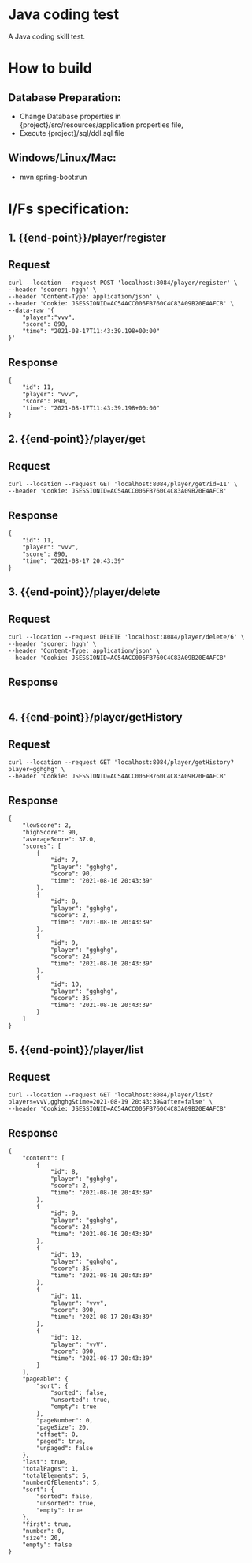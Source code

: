 # Java coding test

A Java coding skill test.

# How to build
## Database Preparation:
  * Change Database properties in {project}/src/resources/application.properties file,
  * Execute {project}/sql/ddl.sql file
## Windows/Linux/Mac:
  * mvn spring-boot:run

# I/Fs specification:
## 1. {{end-point}}/player/register
## Request
``` 
curl --location --request POST 'localhost:8084/player/register' \
--header 'scorer: hggh' \
--header 'Content-Type: application/json' \
--header 'Cookie: JSESSIONID=AC54ACC006FB760C4C83A09B20E4AFC8' \
--data-raw '{
    "player":"vvv",
    "score": 890,
    "time": "2021-08-17T11:43:39.198+00:00"
}'
```

## Response
```
{
    "id": 11,
    "player": "vvv",
    "score": 890,
    "time": "2021-08-17T11:43:39.198+00:00"
}
```
## 2. {{end-point}}/player/get
## Request
``` 
curl --location --request GET 'localhost:8084/player/get?id=11' \
--header 'Cookie: JSESSIONID=AC54ACC006FB760C4C83A09B20E4AFC8'
```

## Response
```
{
    "id": 11,
    "player": "vvv",
    "score": 890,
    "time": "2021-08-17 20:43:39"
}
```
## 3. {{end-point}}/player/delete
## Request
``` 
curl --location --request DELETE 'localhost:8084/player/delete/6' \
--header 'scorer: hggh' \
--header 'Content-Type: application/json' \
--header 'Cookie: JSESSIONID=AC54ACC006FB760C4C83A09B20E4AFC8'
```

## Response
```

```
## 4. {{end-point}}/player/getHistory
## Request
``` 
curl --location --request GET 'localhost:8084/player/getHistory?player=gghghg' \
--header 'Cookie: JSESSIONID=AC54ACC006FB760C4C83A09B20E4AFC8' 
```

## Response
```
{
    "lowScore": 2,
    "highScore": 90,
    "averageScore": 37.0,
    "scores": [
        {
            "id": 7,
            "player": "gghghg",
            "score": 90,
            "time": "2021-08-16 20:43:39"
        },
        {
            "id": 8,
            "player": "gghghg",
            "score": 2,
            "time": "2021-08-16 20:43:39"
        },
        {
            "id": 9,
            "player": "gghghg",
            "score": 24,
            "time": "2021-08-16 20:43:39"
        },
        {
            "id": 10,
            "player": "gghghg",
            "score": 35,
            "time": "2021-08-16 20:43:39"
        }
    ]
}
```
## 5. {{end-point}}/player/list
## Request
``` 
curl --location --request GET 'localhost:8084/player/list?players=vvV,gghghg&time=2021-08-19 20:43:39&after=false' \
--header 'Cookie: JSESSIONID=AC54ACC006FB760C4C83A09B20E4AFC8'
```

## Response
```
{
    "content": [
        {
            "id": 8,
            "player": "gghghg",
            "score": 2,
            "time": "2021-08-16 20:43:39"
        },
        {
            "id": 9,
            "player": "gghghg",
            "score": 24,
            "time": "2021-08-16 20:43:39"
        },
        {
            "id": 10,
            "player": "gghghg",
            "score": 35,
            "time": "2021-08-16 20:43:39"
        },
        {
            "id": 11,
            "player": "vvv",
            "score": 890,
            "time": "2021-08-17 20:43:39"
        },
        {
            "id": 12,
            "player": "vvV",
            "score": 890,
            "time": "2021-08-17 20:43:39"
        }
    ],
    "pageable": {
        "sort": {
            "sorted": false,
            "unsorted": true,
            "empty": true
        },
        "pageNumber": 0,
        "pageSize": 20,
        "offset": 0,
        "paged": true,
        "unpaged": false
    },
    "last": true,
    "totalPages": 1,
    "totalElements": 5,
    "numberOfElements": 5,
    "sort": {
        "sorted": false,
        "unsorted": true,
        "empty": true
    },
    "first": true,
    "number": 0,
    "size": 20,
    "empty": false
}
```
